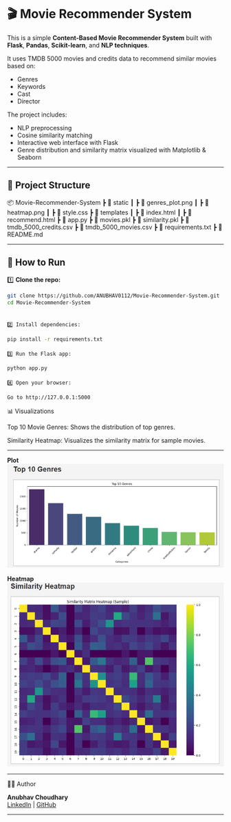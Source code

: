 # 🎬 Movie Recommender System

This is a simple **Content-Based Movie Recommender System** built with **Flask**, **Pandas**, **Scikit-learn**, and **NLP techniques**.

It uses TMDB 5000 movies and credits data to recommend similar movies based on:
- Genres
- Keywords
- Cast
- Director

The project includes:
- NLP preprocessing
- Cosine similarity matching
- Interactive web interface with Flask
- Genre distribution and similarity matrix visualized with Matplotlib & Seaborn

---

## 📂 Project Structure

📦 Movie-Recommender-System
┣ 📂 static
┃ ┣ 📄 genres_plot.png
┃ ┣ 📄 heatmap.png
┃ ┣ 📄 style.css
┣ 📂 templates
┃ ┣ 📄 index.html
┃ ┣ 📄 recommend.html
┣ 📄 app.py
┣ 📄 movies.pkl
┣ 📄 similarity.pkl
┣ 📄 tmdb_5000_credits.csv
┣ 📄 tmdb_5000_movies.csv
┣ 📄 requirements.txt
┣ 📄 README.md


---

## 🚀 How to Run

1️⃣ **Clone the repo:**
```bash
git clone https://github.com/ANUBHAV0112/Movie-Recommender-System.git
cd Movie-Recommender-System


2️⃣ Install dependencies:

pip install -r requirements.txt

3️⃣ Run the Flask app:

python app.py

4️⃣ Open your browser:

Go to http://127.0.0.1:5000

```

📊 Visualizations

Top 10 Movie Genres: Shows the distribution of top genres.

Similarity Heatmap: Visualizes the similarity matrix for sample movies.

---

**Plot**  
![Screenshot](SS/generate_genre_plot.png)

**Heatmap**  
![Screenshot](SS/heatmap.png)


---

👨‍💻 Author

**Anubhav Choudhary**  
[LinkedIn](https://www.linkedin.com/in/anubhav-choudhary-35b8ab254/) | [GitHub](https://github.com/ANUBHAV0112)

---